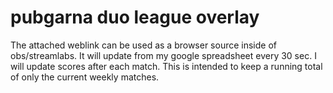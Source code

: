 # pubgarna duo league overlay
The attached weblink can be used as a browser source inside of obs/streamlabs. It will update from my google spreadsheet every 30 sec. I will update scores after each match. This is intended to keep a running total of only the current weekly matches.
